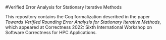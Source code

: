 #Verified Error Analysis for Stationary Iterative Methods

This repository contains the Coq formalization described in the paper *Towards Verified Rounding Error Analysis for
Stationary Iterative Methods*, which appeared at Correctness 2022: Sixth International Workshop on Software Correctness for HPC Applications.
